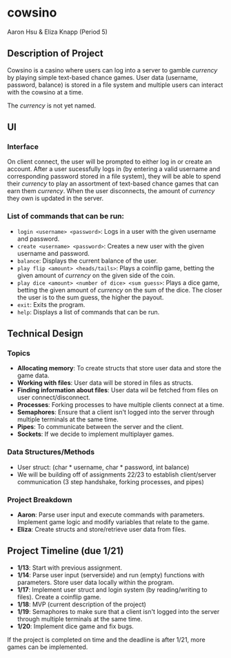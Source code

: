 # cowsino
Aaron Hsu & Eliza Knapp (Period 5)


## Description of Project
Cowsino is a casino where users can log into a server to gamble *currency* by playing simple text-based chance games. User data (username, password, balance) is stored in a file system and multiple users can interact with the cowsino at a time.

The *currency* is not yet named.


## UI

### Interface
On client connect, the user will be prompted to either log in or create an account. After a user sucessfully logs in (by entering a valid username and corresponding password stored in a file system), they will be able to spend their *currency* to play an assortment of text-based chance games that can earn them *currency*. When the user disconnects, the amount of *currency* they own is updated in the server.

### List of commands that can be run:
- `login <username> <password>`: Logs in a user with the given username and password.
- `create <username> <password>`: Creates a new user with the given username and password.
- `balance`: Displays the current balance of the user.
- `play flip <amount> <heads/tails>`: Plays a coinflip game, betting the given amount of *currency* on the given side of the coin.
- `play dice <amount> <number of dice> <sum guess>`: Plays a dice game, betting the given amount of *currency* on the sum of the dice. The closer the user is to the sum guess, the higher the payout.
- `exit`: Exits the program.
- `help`: Displays a list of commands that can be run.


## Technical Design

### Topics
- **Allocating memory**: To create structs that store user data and store the game data.
- **Working with files**: User data will be stored in files as structs.
- **Finding information about files**: User data wil be fetched from files on user connect/disconnect.
- **Processes**: Forking processes to have multiple clients connect at a time.
- **Semaphores**: Ensure that a client isn't logged into the server through multiple terminals at the same time.
- **Pipes**: To communicate between the server and the client.
- **Sockets**: If we decide to implement multiplayer games.

### Data Structures/Methods
- User struct: (char * username, char * password, int balance)
- We will be building off of assignments 22/23 to establish client/server communication (3 step handshake, forking processes, and pipes)

### Project Breakdown
- **Aaron**: Parse user input and execute commands with parameters. Implement game logic and modify variables that relate to the game.
- **Eliza**: Create structs and store/retrieve user data from files.

## Project Timeline (due 1/21)
- **1/13**: Start with previous assignment.
- **1/14**: Parse user input (serverside) and run (empty) functions with parameters. Store user data locally within the program.
- **1/17**: Implement user struct and login system (by reading/writing to files). Create a coinflip game.
- **1/18**: MVP (current description of the project)
- **1/19**: Semaphores to make sure that a client isn't logged into the server through multiple terminals at the same time.
- **1/20**: Implement dice game and fix bugs.

If the project is completed on time and the deadline is after 1/21, more games can be implemented.